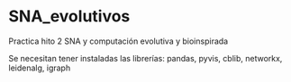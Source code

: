 # SNA_evolutivos
Practica hito 2 SNA y computación evolutiva y bioinspirada

Se necesitan tener instaladas las librerías: pandas, pyvis, cblib, networkx, leidenalg, igraph
